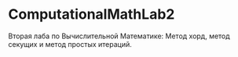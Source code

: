 # ComputationalMathLab2
Вторая лаба по Вычислительной Математике: Метод хорд, метод секущих и метод простых итераций.
